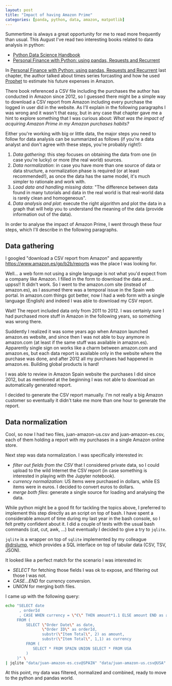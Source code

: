 ```yaml
---
layout: post
title: "Impact of having Amazon Prime"
categories: [panda, python, data, amazon, matpotlib]
---
```

Summertime is always a great opportunity for me to read more frequently than usual.
This August I've read two interesting books related to data analysis in python:

- [Python Data Science Handbook](https://www.safaribooksonline.com/library/view/python-data-science)
- [Personal Finance with Python: using pandas, Requests and Recurrent](https://www.safaribooksonline.com/library/view/personal-finance-with)

In [Personal Finance with Python: using pandas, Requests and Recurrent](https://www.safaribooksonline.com/library/view/personal-finance-with) last chapter,
the author talked about times series forcasting and how he used [Prophet]() to
estimate his future expenses in Amazon.

There book referenced a CSV file including the purchases the author has conducted
in Amazon since 2012, so I guessed there might be a simple way to download a
CSV report from Amazon including every purchase the logged in user did in the website.
As I'll explain in the following paragraphs I was wrong and it wasn't that easy,
but in any case that chapter gave me a hint to explore something that I was
curious about: *What was the impact of acquiring Amazon Prime in my Amazon purchases habits?*

Either you're working with big or little data, the major steps you need to follow
for data analysis can be summarized as follows (if you're a data analyst and don't agree
with these steps, you're probably right!):

1. *Data gathering*: this step focuses on obtaining the data from one (in case you're lucky)
or more (the real world) sources.
1. *Data normalization*: in case you have more than one source of data or data structure,
a normalization phase is required (or at least recommended!), as once the data has the
same model, it's much simpler to rationale and work with.
1. *Load data and handling missing data*: "The difference between data found in many tutorials
and data in the real world is that real-world data is rarely clean and homogeneous".
1. *Data analysis and plot*: execute the right algorithm and plot the data in a graph that
will help you to understand the meaning of the data (provide information out of the data).

In order to analyse the impact of Amazon Prime, I went through these four steps, which I'll
describe in the following paragraphs.

## Data gathering

I googled "download a CSV report from Amazon" and apparently https://www.amazon.es/gp/b2b/reports
was the place I was looking for.

Well... a web form not using a single language is not what you'd expect from a company like Amazon.
I filled in the form to download the data and... uppss!! It didn't work. So I went to the
amazon.com site (instead of amazon.es), as I assumed there was a temporal issue in the
Spain web portal.
In amazon.com things got better, now I had a web form with a single language (English) and
indeed I was able to download my CSV report.

Wait! The report included data only from 2011 to 2012. I was certainly sure I had purchased
more stuff in Amazon in the following years, so something was wrong there.

Suddently I realized it was some years ago when Amazon launched amazon.es website, and since
then I was not able to buy anymore in amazon.com (at least if the same stuff was available
in amazon.es). Apparently single sign on works like a charm between amazon.com and amazon.es,
but each data report is available only in the website where the purchase was done,
and after 2012 all my purchases had happened in amazon.es. Building global products is hard!

I was able to review in Amazon Spain website the purchases I did since 2012, but as mentioned
at the beginning I was not able to download an automatically generated report.

I decided to generate the CSV report manually. I'm not really a big Amazon customer so
eventually it didn't take me more than one hour to generate the report.

## Data normalization

Cool, so now I had two files, juan-amazon-us.csv and juan-amazon-es.csv, each of them holding
a report with my purchases in a single Amazon online store.

Next step was data normalization. I was specifically interested in:

- *filter out fields from the CSV* that I considered private data, so I could upload to
the wild Internet the CSV report (in case something is interested in playing with the Jupyter
notebook).
- *currency normalization*: US items were purchased in dollars, while ES items were in euros. I
decided to convert euros to dollars.
- *merge both files*: generate a single source for loading and analysing the data.

While python might be a good fit for tackling the topics above, I preferred to implement this
step directly as an script on top of bash.
I have spent a considerable amount of time during my last year in the bash console,
so I felt pretty confident about it.
I did a couple of tests with the usual bash commands (cat, cut, awk, ...) but eventually
I decided to give a try to `jqlite`.

`jqlite` is a wrapper on top of `sqlite` implemented by my colleague
[@drslump](https://github.com/drslump), which provides a SQL interface on top of
tabular data (CSV, TSV, JSON).

It looked like a perfect match for the scenario I was interested in:

- _SELECT_ for fetching those fields I was ok to expose, and filtering out those I was not.
- _CASE...END_ for currency conversion.
- _UNION_ for merging both files.

I came up with the following query:

```bash
echo "SELECT date
      , orderId
      , CASE WHEN currency = \"€\" THEN amount*1.1 ELSE amount END as amount
     FROM (
         SELECT \"Order Date\" as date,
                \"Order ID\" as orderId,
                substr(\"Item Total\", 2) as amount,
                substr(\"Item Total\", 1,1) as currency
         FROM (
            SELECT * FROM SPAIN UNION SELECT * FROM USA
         )
     )" \
| jqlite "data/juan-amazon-es.csv@SPAIN" "data/juan-amazon-us.csv@USA"
```

At this point, my data was filtered, normalized and combined, ready to move to the python
and pandas world.

##
